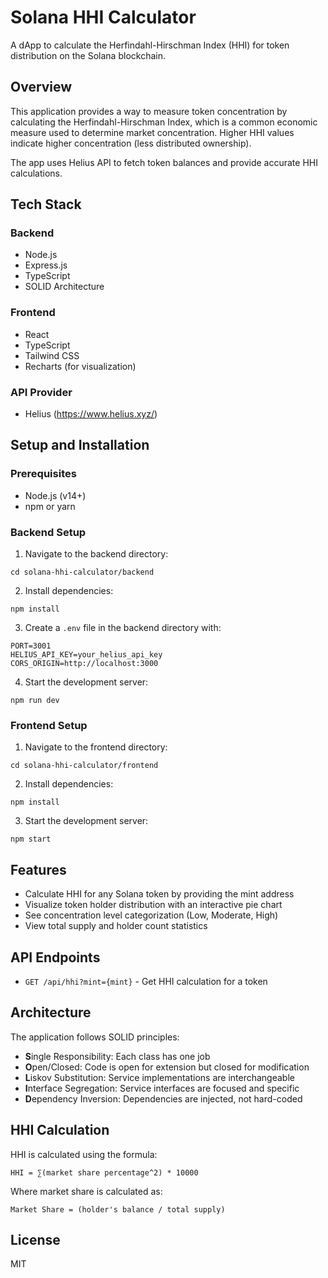 # Solana HHI Calculator

A dApp to calculate the Herfindahl-Hirschman Index (HHI) for token distribution on the Solana blockchain.

## Overview

This application provides a way to measure token concentration by calculating the Herfindahl-Hirschman Index, which is a common economic measure used to determine market concentration. Higher HHI values indicate higher concentration (less distributed ownership).

The app uses Helius API to fetch token balances and provide accurate HHI calculations.

## Tech Stack

### Backend
- Node.js
- Express.js
- TypeScript
- SOLID Architecture

### Frontend
- React
- TypeScript
- Tailwind CSS
- Recharts (for visualization)

### API Provider
- Helius (https://www.helius.xyz/)

## Setup and Installation

### Prerequisites
- Node.js (v14+)
- npm or yarn

### Backend Setup

1. Navigate to the backend directory:
```
cd solana-hhi-calculator/backend
```

2. Install dependencies:
```
npm install
```

3. Create a `.env` file in the backend directory with:
```
PORT=3001
HELIUS_API_KEY=your_helius_api_key
CORS_ORIGIN=http://localhost:3000
```

4. Start the development server:
```
npm run dev
```

### Frontend Setup

1. Navigate to the frontend directory:
```
cd solana-hhi-calculator/frontend
```

2. Install dependencies:
```
npm install
```

3. Start the development server:
```
npm start
```

## Features

- Calculate HHI for any Solana token by providing the mint address
- Visualize token holder distribution with an interactive pie chart
- See concentration level categorization (Low, Moderate, High)
- View total supply and holder count statistics

## API Endpoints

- `GET /api/hhi?mint={mint}` - Get HHI calculation for a token

## Architecture

The application follows SOLID principles:

- **S**ingle Responsibility: Each class has one job
- **O**pen/Closed: Code is open for extension but closed for modification
- **L**iskov Substitution: Service implementations are interchangeable
- **I**nterface Segregation: Service interfaces are focused and specific
- **D**ependency Inversion: Dependencies are injected, not hard-coded

## HHI Calculation

HHI is calculated using the formula:

```
HHI = ∑(market share percentage^2) * 10000
```

Where market share is calculated as:

```
Market Share = (holder's balance / total supply)
```

## License

MIT